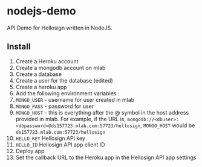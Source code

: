 # nodejs-demo
API Demo for Hellosign written in NodeJS.

## Install
1. Create a Heroku account
1. Create a mongodb account on mlab
1. Create a database
1. Create a user for the database (edited)
1. Create a heroku app
1. Add the following environment variables :
  1. `MONGO_USER` - username for user created in mlab
  1. `MONGO_PASS` - password for user
  1. `MONGO_HOST` - this is everything after the @ symbol in the host address provided in mlab. For example, if the URL is,  `mongodb://<dbuser>:<dbpassword>@ds157723.mlab.com:57723/hellosign`, `MONGO_HOST` would be `ds157723.mlab.com:57723/hellosign`
  1. `HELLO_KEY` Hellosign API key
  1. `HELLO_ID` Hellosign API app client ID
1. Deploy app
1. Set the callback URL to the Heroku app in the Hellosign API app settings
